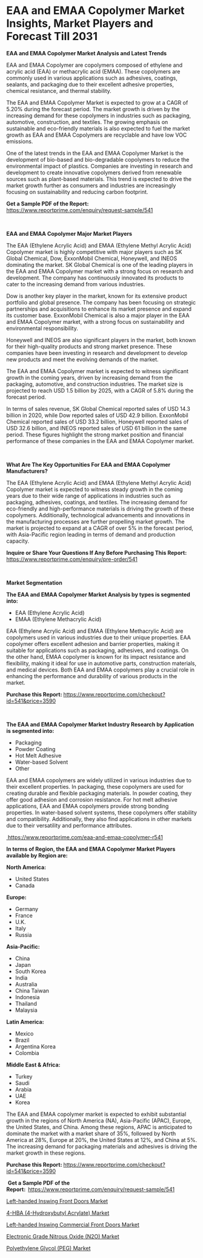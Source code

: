 <p><h1>EAA and EMAA Copolymer Market Insights, Market Players and Forecast Till 2031</h1></p><p><strong>EAA and EMAA Copolymer Market Analysis and Latest Trends</strong></p>
<p><p>EAA and EMAA Copolymer are copolymers composed of ethylene and acrylic acid (EAA) or methacrylic acid (EMAA). These copolymers are commonly used in various applications such as adhesives, coatings, sealants, and packaging due to their excellent adhesive properties, chemical resistance, and thermal stability.</p><p>The EAA and EMAA Copolymer Market is expected to grow at a CAGR of 5.20% during the forecast period. The market growth is driven by the increasing demand for these copolymers in industries such as packaging, automotive, construction, and textiles. The growing emphasis on sustainable and eco-friendly materials is also expected to fuel the market growth as EAA and EMAA Copolymers are recyclable and have low VOC emissions.</p><p>One of the latest trends in the EAA and EMAA Copolymer Market is the development of bio-based and bio-degradable copolymers to reduce the environmental impact of plastics. Companies are investing in research and development to create innovative copolymers derived from renewable sources such as plant-based materials. This trend is expected to drive the market growth further as consumers and industries are increasingly focusing on sustainability and reducing carbon footprint.</p></p>
<p><strong>Get a Sample PDF of the Report:&nbsp;</strong> <a href="https://www.reportprime.com/enquiry/request-sample/541">https://www.reportprime.com/enquiry/request-sample/541</a></p>
<p>&nbsp;</p>
<p><strong>EAA and EMAA Copolymer Major Market Players</strong></p>
<p><p>The EAA (Ethylene Acrylic Acid) and EMAA (Ethylene Methyl Acrylic Acid) Copolymer market is highly competitive with major players such as SK Global Chemical, Dow, ExxonMobil Chemical, Honeywell, and INEOS dominating the market. SK Global Chemical is one of the leading players in the EAA and EMAA Copolymer market with a strong focus on research and development. The company has continuously innovated its products to cater to the increasing demand from various industries.</p><p>Dow is another key player in the market, known for its extensive product portfolio and global presence. The company has been focusing on strategic partnerships and acquisitions to enhance its market presence and expand its customer base. ExxonMobil Chemical is also a major player in the EAA and EMAA Copolymer market, with a strong focus on sustainability and environmental responsibility.</p><p>Honeywell and INEOS are also significant players in the market, both known for their high-quality products and strong market presence. These companies have been investing in research and development to develop new products and meet the evolving demands of the market.</p><p>The EAA and EMAA Copolymer market is expected to witness significant growth in the coming years, driven by increasing demand from the packaging, automotive, and construction industries. The market size is projected to reach USD 1.5 billion by 2025, with a CAGR of 5.8% during the forecast period.</p><p>In terms of sales revenue, SK Global Chemical reported sales of USD 14.3 billion in 2020, while Dow reported sales of USD 42.9 billion. ExxonMobil Chemical reported sales of USD 33.2 billion, Honeywell reported sales of USD 32.6 billion, and INEOS reported sales of USD 61 billion in the same period. These figures highlight the strong market position and financial performance of these companies in the EAA and EMAA Copolymer market.</p></p>
<p>&nbsp;</p>
<p><strong>What Are The Key Opportunities For EAA and EMAA Copolymer Manufacturers?</strong></p>
<p><p>The EAA (Ethylene Acrylic Acid) and EMAA (Ethylene Methyl Acrylic Acid) Copolymer market is expected to witness steady growth in the coming years due to their wide range of applications in industries such as packaging, adhesives, coatings, and textiles. The increasing demand for eco-friendly and high-performance materials is driving the growth of these copolymers. Additionally, technological advancements and innovations in the manufacturing processes are further propelling market growth. The market is projected to expand at a CAGR of over 5% in the forecast period, with Asia-Pacific region leading in terms of demand and production capacity.</p></p>
<p><strong>Inquire or Share Your Questions If Any Before Purchasing This Report:</strong> <a href="https://www.reportprime.com/enquiry/pre-order/541">https://www.reportprime.com/enquiry/pre-order/541</a></p>
<p>&nbsp;</p>
<p><strong>Market Segmentation</strong></p>
<p><strong>The EAA and EMAA Copolymer Market Analysis by types is segmented into:</strong></p>
<p><ul><li>EAA (Ethylene Acrylic Acid)</li><li>EMAA (Ethylene Methacrylic Acid)</li></ul></p>
<p><p>EAA (Ethylene Acrylic Acid) and EMAA (Ethylene Methacrylic Acid) are copolymers used in various industries due to their unique properties. EAA copolymer offers excellent adhesion and barrier properties, making it suitable for applications such as packaging, adhesives, and coatings. On the other hand, EMAA copolymer is known for its impact resistance and flexibility, making it ideal for use in automotive parts, construction materials, and medical devices. Both EAA and EMAA copolymers play a crucial role in enhancing the performance and durability of various products in the market.</p></p>
<p><strong>Purchase this Report:&nbsp;</strong><a href="https://www.reportprime.com/checkout?id=541&price=3590">https://www.reportprime.com/checkout?id=541&price=3590</a></p>
<p>&nbsp;</p>
<p><strong>The EAA and EMAA Copolymer Market Industry Research by Application is segmented into:</strong></p>
<p><ul><li>Packaging</li><li>Powder Coating</li><li>Hot Melt Adhesive</li><li>Water-based Solvent</li><li>Other</li></ul></p>
<p><p>EAA and EMAA copolymers are widely utilized in various industries due to their excellent properties. In packaging, these copolymers are used for creating durable and flexible packaging materials. In powder coating, they offer good adhesion and corrosion resistance. For hot melt adhesive applications, EAA and EMAA copolymers provide strong bonding properties. In water-based solvent systems, these copolymers offer stability and compatibility. Additionally, they also find applications in other markets due to their versatility and performance attributes.</p></p>
<p><a href="https://www.reportprime.com/eaa-and-emaa-copolymer-r541">&nbsp;https://www.reportprime.com/eaa-and-emaa-copolymer-r541</a></p>
<p><strong>In terms of Region, the EAA and EMAA Copolymer Market Players available by Region are:</strong></p>
<p>
    <p> <strong> North America: </strong>
        <ul>
            <li>United States</li>
            <li>Canada</li>
        </ul>
        </p> 
    <p> <strong> Europe: </strong>
        <ul>
            <li>Germany</li>
            <li>France</li>
            <li>U.K.</li>
            <li>Italy</li>
            <li>Russia</li>
        </ul>
        </p> 
    <p> <strong> Asia-Pacific: </strong>
        <ul>
            <li>China</li>
            <li>Japan</li>
            <li>South Korea</li>
            <li>India</li>
            <li>Australia</li>
            <li>China Taiwan</li>
            <li>Indonesia</li>
            <li>Thailand</li>
            <li>Malaysia</li>
        </ul>
        </p> 
    <p> <strong> Latin America: </strong>
        <ul>
            <li>Mexico</li>
            <li>Brazil</li>
            <li>Argentina Korea</li>
            <li>Colombia</li>
        </ul>
        </p> 
    <p> <strong> Middle East & Africa: </strong>
        <ul>
            <li>Turkey</li>
            <li>Saudi</li>
            <li>Arabia</li>
            <li>UAE</li>
            <li>Korea</li>
        </ul>
    </p>
    </p>
<p><p>The EAA and EMAA copolymer market is expected to exhibit substantial growth in the regions of North America (NA), Asia-Pacific (APAC), Europe, the United States, and China. Among these regions, APAC is anticipated to dominate the market with a market share of 35%, followed by North America at 28%, Europe at 20%, the United States at 12%, and China at 5%. The increasing demand for packaging materials and adhesives is driving the market growth in these regions.</p></p>
<p><strong>Purchase this Report: </strong><a href="https://www.reportprime.com/checkout?id=541&price=3590">https://www.reportprime.com/checkout?id=541&price=3590</a></p>
<p>&nbsp;<strong>Get a Sample PDF of the Report:&nbsp;&nbsp;</strong><a href="https://www.reportprime.com/enquiry/request-sample/541">https://www.reportprime.com/enquiry/request-sample/541</a></p>
<p><strong></strong></p>
<p><p><a href="https://issuu.com/reportprime-2/docs/left-handed-inswing-front-doors-mar_90faa7931d6ddb">Left-handed Inswing Front Doors Market</a></p><p><a href="https://github.com/angelajermaine/Market-Research-Report-List-4/blob/main/4-hba-4-hydroxybutyl-acrylate-market.md">4-HBA (4-Hydroxybutyl Acrylate) Market</a></p><p><a href="https://issuu.com/reportprime-2/docs/left-handed-inswing-commercial-fron_e755d69320e7c8">Left-handed Inswing Commercial Front Doors Market</a></p><p><a href="https://github.com/provorikovar/Market-Research-Report-List-6/blob/main/electronic-grade-nitrous-oxide-n2o-market.md">Electronic Grade Nitrous Oxide (N2O) Market</a></p><p><a href="https://github.com/brendafegmorris532/Market-Research-Report-List-2/blob/main/polyethylene-glycol-peg-market.md">Polyethylene Glycol (PEG) Market</a></p></p>
